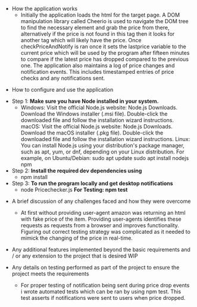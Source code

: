 - How the application works
  - Initially the application loads the html for the target page. A DOM manipulation library called Cheerio is used to navigate the DOM tree to find the necessary element and grab the price from there, alternatively if the price is not found in this tag then it looks for another tag which will likely have the price. Once checkPriceAndNotify is ran once it sets the lastprice variable to the current price which will be used by the program after fifteen minutes to compare if the latest price has dropped compared to the previous one. The application also maintains a log of price changes and notification events. This includes timestamped entries of price checks and any notifications sent.

* How to configure and use the application

- Step 1: **Make sure you have Node installed in your system.**
  - Windows:
    Visit the official Node.js website: Node.js Downloads.
    Download the Windows installer (.msi file).
    Double-click the downloaded file and follow the installation wizard instructions.
    macOS:
    Visit the official Node.js website: Node.js Downloads.
    Download the macOS installer (.pkg file).
    Double-click the downloaded file and follow the installation wizard instructions.
    Linux:
    You can install Node.js using your distribution's package manager, such as apt, yum, or dnf, depending on your Linux distribution. For example, on Ubuntu/Debian:
    sudo apt update
    sudo apt install nodejs npm
- Step 2: **Install the required dev dependencies using**
  - npm install
- Step 3: **To run the program locally and get desktop notifications**
  - node Pricechecker.js
    **For Testing: npm test**

* A brief discussion of any challenges faced and how they were overcome

  - At first without providing user-agent amazon was returning an html with fake price of the item. Providing user-agents identifies these requests as requests from a browser and improves functionality. Figuring out correct testing strategy was complicated as it needed to mimick the changing of the price in real-time.

* Any additional features implemented beyond the basic requirements and / or any extension to the project that is desired
  WIP

* Any details on testing performed as part of the project to ensure the project meets the requirements
  - For proper testing of notification being sent during price drop events i wrote automated tests which can be ran by using npm test. This test asserts if notifications were sent to users when price dropped.
